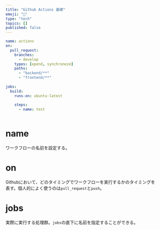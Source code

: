 ```yaml
---
title: "Github Actions 基礎"
emoji: "👋"
type: "tech"
topics: []
published: false
---
```


```yaml
name: actions
on: 
  pull_request:
    branches:
      - develop
    types: [opend, synchroneze]
    paths:
      - "backend/**"
      - "frontend/**"
      
jobs: 
  build:
    runs-on: ubuntu-latest
    
    steps:
      - name: test
        
```

# name
ワークフローの名前を設定する。

# on
Githubにおいて、どのタイミングでワークフローを実行するかのタイミングを表す。個人的によく使うのは`pull_request`と`push`。


# jobs
実際に実行する処理群。`jobs`の直下に名前を指定することができる。
